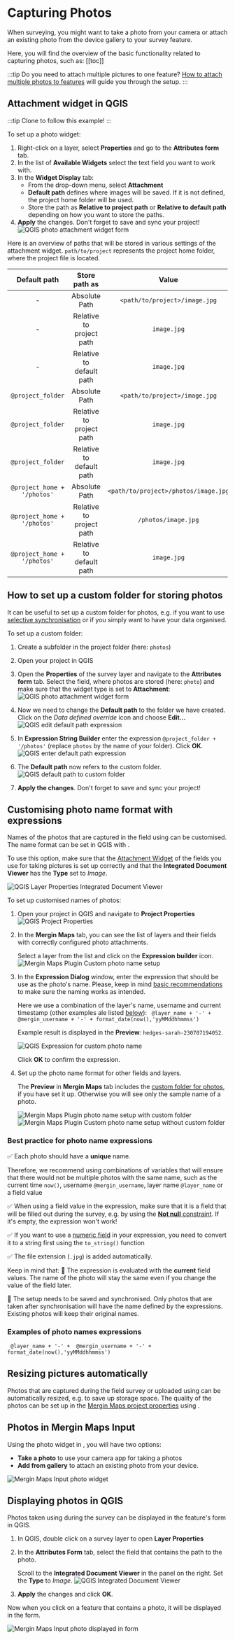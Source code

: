 # Capturing Photos

When surveying, you might want to take a photo from your camera or attach an existing photo from the device gallery to your survey feature.

Here, you will find the overview of the basic functionality related to capturing photos, such as:
[[toc]]

:::tip
Do you need to attach multiple pictures to one feature? [How to attach multiple photos to features](./attach-multiple-photos-to-features/) will guide you through the setup.
:::

## Attachment widget in QGIS

:::tip
Clone <MerginMapsProject id="documentation/form_setup" /> to follow this example!
:::

To set up a photo widget:
1. Right-click on a layer, select **Properties** and go to the **Attributes form** tab.
2. In the list of **Available Widgets** select the text field you want to work with.
3. In the **Widget Display** tab:
   - From the drop-down menu, select **Attachment**
   - **Default path** defines where images will be saved. If it is not defined, the project home folder will be used.
   - Store the path as **Relative to project path** or **Relative to default path** depending on how you want to store the paths.
4. **Apply** the changes. Don't forget to save and sync your project!
![QGIS photo attachment widget form](./qgis_forms_photo.jpg "QGIS photo attachment widget form")

Here is an overview of paths that will be stored in various settings of the attachment widget. `path/to/project` represents the project home folder, where the project file is located. 

|        Default path       	|  Store path as 	|                Value               	|
|:-------------------------:	|:------------:	|:----------------------------------:	|
|             -             	| Absolute Path	|     `<path/to/project>/image.jpg`    	|
|             -             	| Relative to project path |              `image.jpg`             	|
|             -             	| Relative to default path |              `image.jpg`             	|
|      `@project_folder`      	| Absolute Path |     `<path/to/project>/image.jpg`    	|
|      `@project_folder`      	| Relative to project path |              `image.jpg`             	|
|      `@project_folder`      	| Relative to default path |              `image.jpg`             	|
| `@project_home + '/photos'` 	| Absolute Path | `<path/to/project>/photos/image.jpg` 	|
| `@project_home + '/photos'` 	| Relative to project path |          `/photos/image.jpg`         	|
| `@project_home + '/photos'` 	| Relative to default path |               `image.jpg`             	|


## How to set up a custom folder for storing photos
It can be useful to set up a custom folder for photos, e.g. if you want to use [selective synchronisation](../manage/selective_sync/) or if you simply want to have your data organised.

To set up a custom folder:
1. Create a subfolder in the project folder (here: `photos`)
2. Open your project in QGIS
3. Open the **Properties** of the survey layer and navigate to the **Attributes form** tab. 
   Select the field, where photos are stored (here: `photo`) and make sure that the widget type is set to **Attachment**:
   ![QGIS photo attachment widget form](./qgis_form_photo.jpg "QGIS photo attachment widget form")
5. Now we need to change the **Default path** to the folder we have created. Click on the *Data defined override* icon and choose **Edit...**
   ![QGIS edit default path expression](./qgis_form_photo_edit_expr.jpg "QGIS edit default path expression")

6. In **Expression String Builder** enter the expression `@project_folder + '/photos'` (replace `photos` by the name of your folder). Click **OK**.
   ![QGIS enter default path expression](./qgis_forms_photo_expression.jpg "QGIS enter default path expression")

7. The **Default path** now refers to the custom folder.
   ![QGIS default path to custom folder](./qgis_custom_folder.jpg "QGIS default path to custom folder")

8. **Apply the changes**. Don't forget to save and sync your project!

## Customising photo name format with expressions
<SinceBadge type="Plugin" version="2023.2.0" /> <SinceBadge type="App" version="v2.2.0" />

Names of the photos that are captured in the field using <MobileAppName /> can be customised. The name format can be set in QGIS with <QGISPluginName />. 

To use this option, make sure that the [Attachment Widget](#attachment-widget-in-qgis) of the fields you use for taking pictures is set up correctly and that the **Integrated Document Viewer** has the **Type** set to *Image*.

![QGIS Layer Properties Integrated Document Viewer](./qgis-doc-viewer.jpg "QGIS Layer Properties Integrated Document Viewer")

To set up customised names of photos:
1. Open your <MainPlatformNameLink /> project in QGIS and navigate to **Project Properties**
   ![QGIS Project Properties](../gis/qgis-project-properties.jpg "QGIS Project Properties")

2. In the **Mergin Maps** tab, you can see the list of layers and their fields with correctly configured photo attachments.

   Select a layer from the list and click on the **Expression builder** icon.
   ![Mergin Maps Plugin Custom photo name setup](./plugin-photo-name-available-layers.jpg "Mergin Maps Plugin Custom photo name setup")
 
3. In the **Expression Dialog** window, enter the expression that should be use as the photo's name. Please, keep in mind [basic recommendations](#best-practice-for-photo-name-expressions) to make sure the naming works as intended.

   Here we use a combination of the layer's name, <MainPlatformName /> username and current timestamp (other examples ale listed [below](#examples-of-photo-names-expressions)): 
   ` @layer_name + '-' +  @mergin_username + '-' + format_date(now(),'yyMMddhhmmss')`
   
   Example result is displayed in the **Preview**: `hedges-sarah-230707194052`.
   
   ![QGIS Expression for custom photo name](./plugin-photo-name-expression-builder.jpg "QGIS Expression for custom photo name")
   
   Click **OK** to confirm the expression.

4. Set up the photo name format for other fields and layers. 

   The **Preview** in **Mergin Maps** tab includes the [custom folder for photos](#how-to-set-up-a-custom-folder-for-storing-photos), if you have set it up. Otherwise you will see only the sample name of a photo.
  
   ![Mergin Maps Plugin photo name setup with custom folder](./plugin-photo-name-format-folder.jpg "Mergin Maps Plugin photo name setup with custom folder")  
   ![Mergin Maps Plugin Custom photo name setup without custom folder](./plugin-photo-name-format.jpg "Mergin Maps Plugin Custom photo name setup without custom folder")

### Best practice for photo name expressions
:white_check_mark: Each photo should have a **unique** name. 

Therefore, we recommend using combinations of variables that will ensure that there would not be multiple photos with the same name, such as the current time `now()`, <MainPlatformName /> username `@mergin_username`, layer name `@layer_name` or a field value

:white_check_mark: When using a field value in the expression, make sure that it is a field that will be filled out during the survey, e.g. by using the [**Not null** constraint](./settingup_forms_settings/#constraints). If it's empty, the expression won't work!

:white_check_mark: If you want to use a [numeric field](./settingup_forms/#numbers) in your expression, you need to convert it to a string first using the `to_string()` function

:white_check_mark: The file extension (`.jpg`) is added automatically.

Keep in mind that:
:no_entry_sign: The expression is evaluated with the **current** field values. The name of the photo will stay the same even if you change the value of the field later.

:no_entry_sign: The setup needs to be saved and synchronised. Only photos that are taken after synchronisation will have the name defined by the expressions. Existing photos will keep their original names.
   
   
### Examples of photo names expressions


  ` @layer_name + '-' +  @mergin_username + '-' + format_date(now(),'yyMMddhhmmss')`

## Resizing pictures automatically
Photos that are captured during the field survey or uploaded using <MobileAppName /> can be automatically resized, e.g. to save up storage space. The quality of the photos can be set up in the [Mergin Maps project properties](../gis/features/#photo-quality) using <QGISPluginName />.

## Photos in Mergin Maps Input
Using the photo widget in <MobileAppName />, you will have two options:
- **Take a photo** to use your camera app for taking a photos 
- **Add from gallery** to attach an existing photo from your device.

![Mergin Maps Input photo widget](./input_forms_photo.jpg "Mergin Maps Input photo widget")

## Displaying photos in QGIS
Photos taken using <MobileAppName /> during the survey can be displayed in the feature's form in QGIS.

1. In QGIS, double click on a survey layer to open **Layer Properties**
2. In the **Attributes Form** tab, select the field that contains the path to the photo.

   Scroll to the **Integrated Document Viewer** in the panel on the right. Set the **Type** to *Image*.
   ![QGIS Integrated Document Viewer](./qgis-doc-viewer.jpg "QGIS Integrated Document Viewer")

3. **Apply** the changes and click **OK**.

Now when you click on a feature that contains a photo, it will be displayed in the form.

![Mergin Maps Input photo displayed in form](./qgis-form-view-photo.jpg "Mergin Maps Input photo displayed in form")

